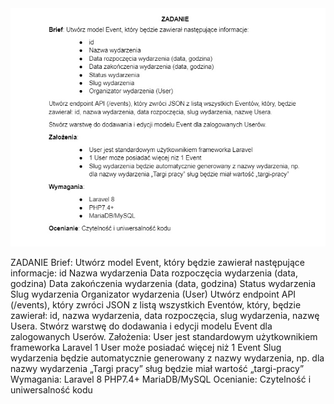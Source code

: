 <img src="task.jpg" alt="faktury">

ZADANIE 
Brief: Utwórz model Event, który będzie zawierał następujące informacje:
id
Nazwa wydarzenia
Data rozpoczęcia wydarzenia (data, godzina)
Data zakończenia wydarzenia (data, godzina)
Status wydarzenia
Slug wydarzenia
Organizator wydarzenia (User)
Utwórz endpoint API (/events), który zwróci JSON z listą wszystkich Eventów, który, będzie zawierał: id, nazwa wydarzenia, data rozpoczęcia, slug wydarzenia, nazwę Usera.
Stwórz warstwę do dodawania i edycji modelu Event dla zalogowanych Userów.
Założenia:
User jest standardowym użytkownikiem frameworka Laravel
1 User może posiadać więcej niż 1 Event
Slug wydarzenia będzie automatycznie generowany z nazwy wydarzenia, np. dla nazwy wydarzenia „Targi pracy” sług będzie miał wartość „targi-pracy”
Wymagania:
Laravel 8
PHP7.4+
MariaDB/MySQL
Ocenianie: Czytelność i uniwersalność kodu
